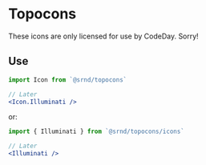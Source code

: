 # Topocons

These icons are only licensed for use by CodeDay. Sorry!

## Use

```jsx
import Icon from `@srnd/topocons`

// Later
<Icon.Illuminati />
```

or:

```jsx
import { Illuminati } from `@srnd/topocons/icons`

// Later
<Illuminati />
```
